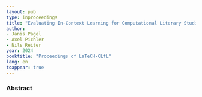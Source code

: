 ```yaml
---
layout: pub
type: inproceedings
title: "Evaluating In-Context Learning for Computational Literary Studies: A Case Study Based on the Automatic Recognition of Knowledge Transfer in German Drama"
author:
- Janis Pagel
- Axel Pichler
- Nils Reiter
year: 2024
booktitle: "Proceedings of LaTeCH-CLfL"
lang: en
toappear: true
---
```


### Abstract
